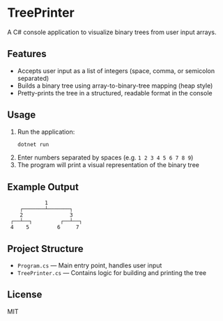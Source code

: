 # TreePrinter

A C# console application to visualize binary trees from user input arrays.

## Features
- Accepts user input as a list of integers (space, comma, or semicolon separated)
- Builds a binary tree using array-to-binary-tree mapping (heap style)
- Pretty-prints the tree in a structured, readable format in the console

## Usage
1. Run the application:
   ```sh
   dotnet run
   ```
2. Enter numbers separated by spaces (e.g. `1 2 3 4 5 6 7 8 9`)
3. The program will print a visual representation of the binary tree

## Example Output
```
            1           
    ┌───────┴───────┐   
    2               3   
 ┌──┴──┐         ┌──┴──┐
 4    5         6     7
```

## Project Structure
- `Program.cs` — Main entry point, handles user input
- `TreePrinter.cs` — Contains logic for building and printing the tree

## License
MIT
